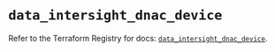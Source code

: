 # `data_intersight_dnac_device`

Refer to the Terraform Registry for docs: [`data_intersight_dnac_device`](https://registry.terraform.io/providers/ciscodevnet/intersight/1.0.71/docs/data-sources/dnac_device).
